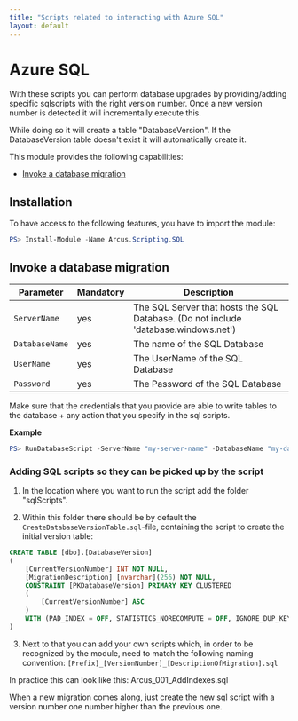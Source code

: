 ```yaml
---
title: "Scripts related to interacting with Azure SQL"
layout: default
---
```


# Azure SQL

With these scripts you can perform database upgrades by providing/adding specific sqlscripts with the right version number.
Once a new version number is detected it will incrementally execute this.

While doing so it will create a table "DatabaseVersion".
If the DatabaseVersion table doesn't exist it will automatically create it.

This module provides the following capabilities:
- [Invoke a database migration](#invoke-a-database-migration)

## Installation

To have access to the following features, you have to import the module:

```powershell
PS> Install-Module -Name Arcus.Scripting.SQL
```

## Invoke a database migration

| Parameter         | Mandatory | Description                                                                         |
| ----------------- | --------- | ----------------------------------------------------------------------------------- |
| `ServerName`      | yes       | The SQL Server that hosts the SQL Database. (Do not include 'database.windows.net') |
| `DatabaseName`    | yes       | The name of the SQL Database                                                        |
| `UserName`        | yes       | The UserName of the SQL Database                                                    |
| `Password`        | yes       | The Password of the SQL Database                                                    |


Make sure that the credentials that you provide are able to write tables to the database + any action that you specify in the sql scripts.

**Example**

```powershell
PS> RunDatabaseScript -ServerName "my-server-name" -DatabaseName "my-database-name" -Username "my-sql-username" -Password "my-sql-password"
```

### Adding SQL scripts so they can be picked up by the script

1. In the location where you want to run the script add the folder "sqlScripts".

2. Within this folder there should be by default the `CreateDatabaseVersionTable.sql`-file, containing the script to create the initial version table:

```sql
CREATE TABLE [dbo].[DatabaseVersion]
(
    [CurrentVersionNumber] INT NOT NULL,
    [MigrationDescription] [nvarchar](256) NOT NULL,
    CONSTRAINT [PKDatabaseVersion] PRIMARY KEY CLUSTERED
    ( 	
        [CurrentVersionNumber] ASC
    )
    WITH (PAD_INDEX = OFF, STATISTICS_NORECOMPUTE = OFF, IGNORE_DUP_KEY = OFF, ALLOW_ROW_LOCKS = ON, ALLOW_PAGE_LOCKS = ON)
)
```

3. Next to that you can add your own scripts which, in order to be recognized by the module, need to match the following naming convention:
`[Prefix]_[VersionNumber]_[DescriptionOfMigration].sql`

In practice this can look like this:
Arcus_001_AddIndexes.sql

When a new migration comes along, just create the new sql script with a version number one number higher than the previous one.
